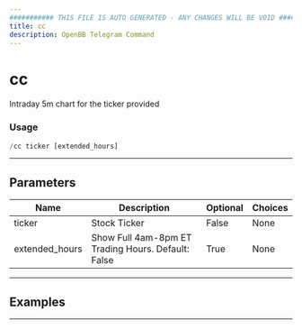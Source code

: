 ```yaml
---
########### THIS FILE IS AUTO GENERATED - ANY CHANGES WILL BE VOID ###########
title: cc
description: OpenBB Telegram Command
---
```


# cc

Intraday 5m chart for the ticker provided

### Usage

```python wordwrap
/cc ticker [extended_hours]
```

---

## Parameters

| Name | Description | Optional | Choices |
| ---- | ----------- | -------- | ------- |
| ticker | Stock Ticker | False | None |
| extended_hours | Show Full 4am-8pm ET Trading Hours. Default: False | True | None |


---

## Examples


---
